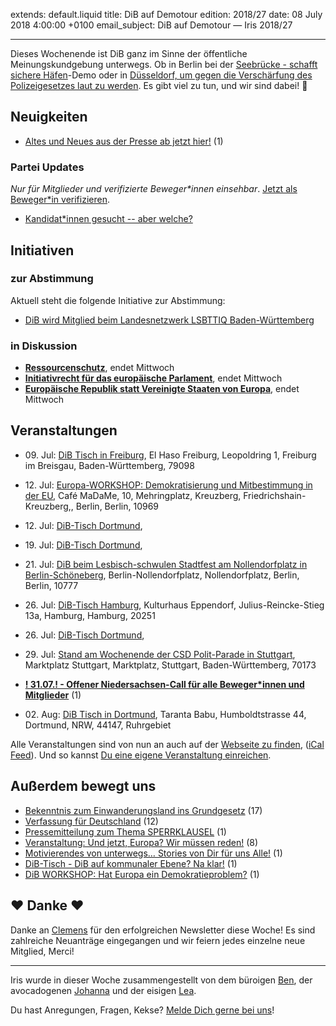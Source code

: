 extends: default.liquid
title: DiB auf Demotour
edition: 2018/27
date: 08 July 2018 4:00:00 +0100
email_subject: DiB auf Demotour — Iris 2018/27

---

Dieses Wochenende ist DiB ganz im Sinne der öffentliche Meinungskundgebung unterwegs. Ob in Berlin bei der [Seebrücke - schafft sichere Häfen](https://www.facebook.com/events/335710633627340/)-Demo oder in [Düsseldorf, um gegen die Verschärfung des Polizeigesetzes laut zu werden](https://www.facebook.com/events/2072186986363216/). 
Es gibt viel zu tun, und wir sind dabei! 💪


## Neuigkeiten

 - [Altes und Neues aus der Presse ab jetzt hier!](https://marktplatz.dib.de/t/altes-und-neues-aus-der-presse-ab-jetzt-hier/23249) (1)

### Partei Updates

_Nur für Mitglieder und verifizierte Beweger\*innen einsehbar_. [Jetzt als Beweger\*in verifizieren](https://dib.de/bewegerin-werden/).

 - [Kandidat\*innen gesucht -- aber welche?](https://marktplatz.dib.de/t/kandidat-innen-gesucht-aber-welche/23042)

## Initiativen

### zur Abstimmung
Aktuell steht die folgende Initiative zur Abstimmung:

 - [DiB wird Mitglied beim Landesnetzwerk LSBTTIQ Baden-Württemberg](https://abstimmen.dib.de/initiative/189-dib-wird-mitglied-beim-landesnetzwerk-lsbttiq-baden-wurttemberg)

### in Diskussion
 - **[Ressourcenschutz](https://abstimmen.dib.de/initiative/162-ressourcenschutz)**, endet Mittwoch
 - **[Initiativrecht für das europäische Parlament](https://abstimmen.dib.de/initiative/193-initiativrecht-fur-das-europaische-parlament)**, endet Mittwoch
 - **[Europäische Republik statt Vereinigte Staaten von Europa](https://abstimmen.dib.de/initiative/194-europaische-republik-statt-vereinigte-staaten-von-europa)**, endet Mittwoch


## Veranstaltungen

 - 09.&nbsp;Jul: [DiB Tisch in Freiburg](https://dib.de/veranstaltungen/dib-tisch-in-freiburg-09-07-18/), El Haso Freiburg, Leopoldring 1, Freiburg im Breisgau, Baden-Württemberg, 79098
 - 12.&nbsp;Jul: [Europa-WORKSHOP: Demokratisierung und Mitbestimmung in der EU](https://dib.de/veranstaltungen/workshop-demokratisierung-und-mitbestimmung-in-der-eu/), Café MaDaMe, 10, Mehringplatz, Kreuzberg, Friedrichshain-Kreuzberg,, Berlin, Berlin, 10969
 - 12.&nbsp;Jul: [DiB-Tisch Dortmund](https://dib.de/veranstaltungen/dib-tisch-dortmund-2018-07-12/), 
 - 19.&nbsp;Jul: [DiB-Tisch Dortmund](https://dib.de/veranstaltungen/dib-tisch-dortmund-2018-07-19/), 
 - 21.&nbsp;Jul: [DiB beim Lesbisch-schwulen Stadtfest am Nollendorfplatz in Berlin-Schöneberg](https://dib.de/veranstaltungen/dib-beim-lesbisch-schwulen-stadtfest-am-nollendorfplatz-in-berlin-schoeneberg/), Berlin-Nollendorfplatz, Nollendorfplatz, Berlin, Berlin, 10777
 - 26.&nbsp;Jul: [DiB-Tisch Hamburg](https://dib.de/veranstaltungen/dib-tisch-hamburg/), Kulturhaus Eppendorf, Julius-Reincke-Stieg 13a, Hamburg, Hamburg, 20251
 - 26.&nbsp;Jul: [DiB-Tisch Dortmund](https://dib.de/veranstaltungen/dib-tisch-dortmund-2018-07-26/), 
 - 29.&nbsp;Jul: [Stand am Wochenende der CSD Polit-Parade in Stuttgart](https://dib.de/veranstaltungen/stand-am-wochenende-der-csd-polit-parade-in-stuttgart/), Marktplatz Stuttgart, Marktplatz, Stuttgart, Baden-Württemberg, 70173
 
 - **[! 31.07.! - Offener Niedersachsen-Call für alle Beweger\*innen und Mitglieder](https://marktplatz.dib.de/t/31-07-offener-niedersachsen-call-fuer-alle-beweger-innen-und-mitglieder/23332)** (1)
 - 02.&nbsp;Aug: [DiB Tisch in Dortmund](https://dib.de/veranstaltungen/dib-tisch-in-dortmund-9/), Taranta Babu, Humboldtstrasse 44, Dortmund, NRW, 44147, Ruhrgebiet


Alle Veranstaltungen sind von nun an auch auf der [Webseite zu finden](https://dib.de/veranstaltungen/), ([iCal Feed](https://dib.de/?ical=1)). Und so kannst [Du eine eigene Veranstaltung einreichen](https://marktplatz.dib.de/t/eine-veranstaltung-auf-der-webseite-einreichen/21379).


## Außerdem bewegt uns

 - [Bekenntnis zum Einwanderungsland ins Grundgesetz](https://marktplatz.dib.de/t/bekenntnis-zum-einwanderungsland-ins-grundgesetz/23185) (17)
 - [Verfassung für Deutschland](https://marktplatz.dib.de/t/verfassung-fuer-deutschland/23318) (12)
 - [Pressemitteilung zum Thema SPERRKLAUSEL](https://marktplatz.dib.de/t/pressemitteilung-zum-thema-sperrklausel/23285) (1)
 - [Veranstaltung: Und jetzt, Europa? Wir müssen reden!](https://marktplatz.dib.de/t/veranstaltung-und-jetzt-europa-wir-muessen-reden/23286) (8)
 - [Motivierendes von unterwegs&hellip; Stories von Dir für uns Alle!](https://marktplatz.dib.de/t/motivierendes-von-unterwegs-stories-von-dir-fuer-uns-alle/23292) (1)
 - [DiB-Tisch - DiB auf kommunaler Ebene? Na klar!](https://marktplatz.dib.de/t/dib-tisch-dib-auf-kommunaler-ebene-na-klar/23190) (1)
 - [DiB WORKSHOP: Hat Europa ein Demokratieproblem?](https://marktplatz.dib.de/t/dib-workshop-hat-europa-ein-demokratieproblem/23298) (1)

## ❤️ Danke ❤️
Danke an [Clemens](https://marktplatz.dib.de/u/clemensholtmann/) für den erfolgreichen Newsletter diese Woche! Es sind zahlreiche Neuanträge eingegangen und wir feiern jedes einzelne neue Mitglied, Merci!

---

Iris wurde in dieser Woche zusammengestellt von dem büroigen [Ben](https://marktplatz.dib.de/u/Ben/), der avocadogenen [Johanna](https://marktplatz.dib.de/u/Johanna/) und der eisigen [Lea](https://marktplatz.dib.de/u/Leia/).

Du hast Anregungen, Fragen, Kekse? [Melde Dich gerne bei uns](https://marktplatz.dib.de/t/neu-iris-die-woechtliche-zusammenfasssung-zum-sonntagsbrunch/10990)!

